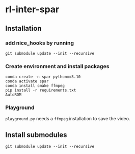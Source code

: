 # rl-inter-spar


## Installation

### add nice_hooks by running
```
git submodule update --init --recursive
```

### Create environment and install packages
```
conda create -n spar python==3.10
conda activate spar
conda install cmake ffmpeg
pip install -r requirements.txt
AutoROM
```

### Playground
`playground.py` needs a `ffmpeg` installation to save the video.

## Install submodules
```
git submodule update --init --recursive
```
